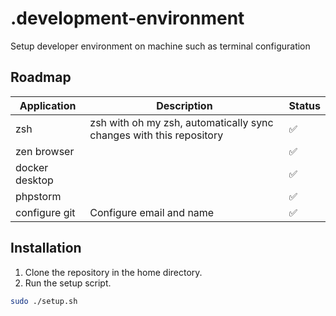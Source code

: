# .development-environment

Setup developer environment on machine such as terminal configuration

## Roadmap

| Application    | Description                                                         | Status |
|----------------|---------------------------------------------------------------------|--------|
| zsh            | zsh with oh my zsh, automatically sync changes with this repository | ✅      |
| zen browser    |                                                                     | ✅      |
| docker desktop |                                                                     | ✅      |
| phpstorm       |                                                                     | ✅      |
| configure git  | Configure email and name                                            | ✅      |

## Installation

1. Clone the repository in the home directory.
2. Run the setup script.

```bash
sudo ./setup.sh
```
